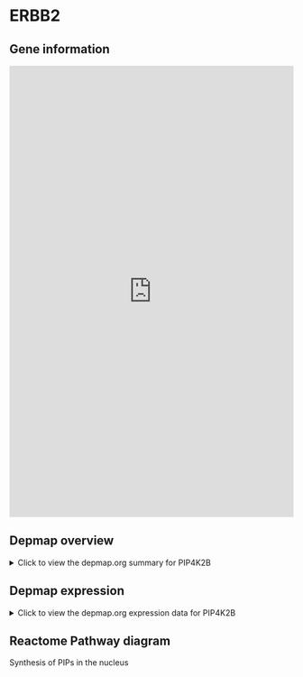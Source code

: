 <h1>ERBB2</h1>

<h2>Gene information</h2>
<iframe src="https://depmap.org/portal/gene/PIP4K2B?tab=about" style="border:none;width:100%;height:800px"></iframe>

<h2>Depmap overview</h2>
<details>
  <summary>Click to view the depmap.org summary for PIP4K2B</summary>
  <iframe src="https://depmap.org/portal/gene/PIP4K2B?tab=overview" style="border:none;width:100%;height:800px"></iframe>
</details>

<h2>Depmap expression</h2>
<details>
  <summary>Click to view the depmap.org expression data for PIP4K2B</summary>
  <iframe src="https://depmap.org/portal/gene/PIP4K2B?tab=characterization" style="border:none;width:100%;height:800px"></iframe>
</details>



<h2>Reactome Pathway diagram</h2>
Synthesis of PIPs in the nucleus
<div id="diagramHolder"></div>

<script>
    //Creating the Reactome Diagram widget
    //Take into account a proxy needs to be set up in your server side pointing to www.reactome.org
    function onReactomeDiagramReady(){  //This function is automatically called when the widget code is ready to be used
        var diagram = Reactome.Diagram.create({
            "placeHolder" : "diagramHolder",
            "width" : 900,
            "height" : 500
        });

        //Initialising it to the "Hemostasis" pathway
        diagram.loadDiagram("R-HSA-8847453");

        //Adding different listeners

        diagram.onDiagramLoaded(function (loaded) {
            console.info("Loaded ", loaded);
            diagram.flagItems("BAD");
	    diagram.flagItems("Q92934");
            if (loaded == "R-HSA-8847453") diagram.selectItem("R-HSA-8847453");
        });

     }
</script>



